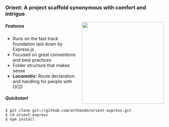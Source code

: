 ### Orient: A project scaffold synonymous with comfort and intrigue


<img align="right" height="260" src="http://atworks.gr/orient/logo.png">

##### Features
- Runs on the fast track foundation laid down by Express.js
- Focused on great conventions and best practices
- Folder structure that makes sense
- **Locomotiv:** Route declaration and handling for people with OCD

##### Quickstart
```
$ git clone git://github.com/attheodo/orient-express.git
$ cd orient-express
$ npm install
```

